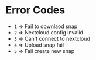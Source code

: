 # Error Codes

- `1` => Fail to downlaod snap
- `2` => Nextcloud config invalid
- `3` => Can't connect to nextcloud
- `4` => Upload snap fail
- `5` => Fail create new snap